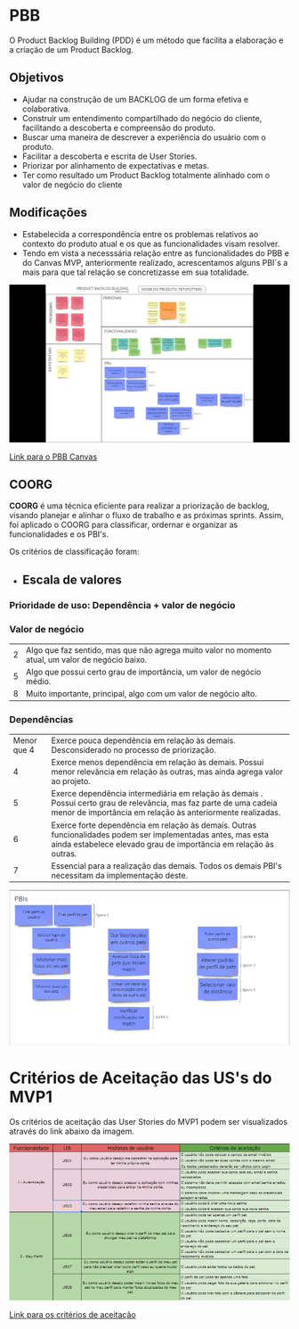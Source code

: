 # PBB

O Product Backlog Building (PDD) é um método que facilita a elaboração e a criação de um Product Backlog.

## Objetivos

- Ajudar na construção de um BACKLOG de um
  forma efetiva e colaborativa.
- Construir um entendimento compartilhado do
  negócio do cliente, facilitando a descoberta e
  compreensão do produto.
- Buscar uma maneira de descrever a experiência
  do usuário com o produto.
- Facilitar a descoberta e escrita de User Stories.
- Priorizar por alinhamento de expectativas e
  metas.
- Ter como resultado um Product Backlog
  totalmente alinhado com o valor de negócio do
  cliente
  
## Modificações

- Estabelecida a correspondência entre os problemas relativos ao contexto do produto atual e os que as funcionalidades visam resolver.
- Tendo em vista a necesssária relação entre as funcionalidades do PBB e do Canvas MVP, anteriormente realizado, acrescentamos alguns PBI´s a mais para que tal relação se concretizasse em sua totalidade.

![PBB](./assets/PBB.png)

<a href="https://miro.com/app/board/uXjVOKrgeb4=/">Link para o PBB Canvas </a>


## COORG

**COORG** é uma técnica eficiente para realizar a priorização de backlog, visando planejar e alinhar o fluxo de trabalho e as próximas sprints.
Assim, foi aplicado o COORG para classificar, ordernar e organizar as funcionalidades e os PBI's.

Os critérios de classificação foram:

<!--
- **Frenquência de Uso**

<table>
<tr>
        <td > G </td>
        <td>Realizado sempre ou quase sempre que o usuário entra na plataforma</td>
</tr>
<tr>
        <td> M </td>
        <td> Realizado de vez em quando, em um intervalo entre uma semana ou duas semanas </td>
</tr>
<tr>
        <td> P </td>
        <td>Realizado de raramente, um intervalo de 1 ou mais meses dentro da plataforma</td>
</tr>
<caption>Legenda</caption>
</table>
<br>
-->
- ## **Escala de valores**
 ### **Prioridade de uso: Dependência  + valor de negócio**

###  Valor de negócio
<table>
<tr>
        <td > 2 </td>
        <td>Algo que faz sentido, mas que não agrega muito valor no momento atual, um valor de negócio baixo.</td>
</tr>
<tr>
        <td> 5 </td>
        <td> Algo que possui certo grau de importância, um valor de negócio médio. </td>
</tr>
<tr>
        <td> 8 </td>
        <td> Muito importante, principal, algo com um valor de negócio alto. </td>
</tr>

</table>

###  Dependências
<table>
<tr>
        <td > Menor que 4 </td>
        <td> Exerce pouca dependência em relação às demais. Desconsiderado no processo de priorização.</td>
</tr>
<tr>
        <td> 4 </td>
        <td> Exerce menos dependência em relação às demais. Possui menor relevância em relação às outras, mas ainda agrega valor ao projeto. </td>
</tr>
<tr>
        <td> 5 </td>
        <td> Exerce dependência intermediária em relação às demais . Possui certo grau de relevância, mas faz parte de uma cadeia menor de importância em relação às anteriormente realizadas. </td>
</tr>
<tr>
        <td> 6 </td>
        <td> Exerce forte dependência em relação às demais. Outras funcionalidades podem ser implementadas antes, mas esta ainda estabelece elevado grau de importância em relação às outras. </td>
</tr>
<tr>
        <td> 7 </td>
        <td> Essencial para a realização das demais. Todos os demais PBI's necessitam da implementação deste. </td>
</tr>

</table>

![PBB](./assets/coorg4.png)

# Critérios de Aceitação das US's do MVP1

Os critérios de aceitação das User Stories do MVP1 podem ser visualizados através do link abaixo da imagem.

![criterios](./assets/criteriosAceitacao.png)

[Link para os critérios de aceitação](https://docs.google.com/spreadsheets/d/1SRrwxA64Fazjc2veKSibC7b3Cy8kGOiDQO4Pd-se34Y/edit?usp=sharing)